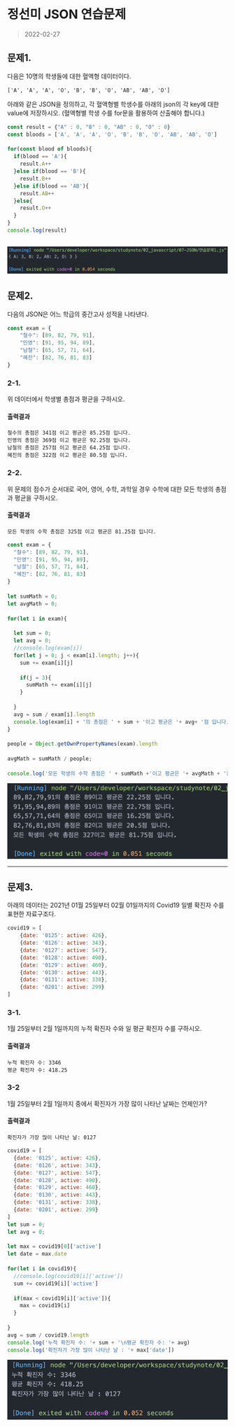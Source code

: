 # 정선미 JSON 연습문제
> 2022-02-27

## 문제1.

다음은 10명의 학생들에 대한 혈액형 데이터이다.

```
['A', 'A', 'A', 'O', 'B', 'B', 'O', 'AB', 'AB', 'O']
```

아래와 같은 JSON을 정의하고, 각 혈액형별 학생수를 아래의 json의 각 key에 대한 value에 저장하시오. (혈액형별 학생 수를 for문을 활용하여 산출해야 합니다.)

```js
const result = {"A" : 0, "B" : 0, "AB" : 0, "O" : 0}
const bloods = ['A', 'A', 'A', 'O', 'B', 'B', 'O', 'AB', 'AB', 'O']

for(const blood of bloods){
  if(blood == 'A'){
    result.A++
  }else if(blood == 'B'){
    result.B++
  }else if(blood == 'AB'){
    result.AB++
  }else{
    result.O++
  }
}
console.log(result)

```
![문제1 실행결과](./JSON_Q1.png)
---

## 문제2.

다음의 JSON은 어느 학급의 중간고사 성적을 나타낸다.

```js
const exam = {
    "철수": [89, 82, 79, 91],
    "민영": [91, 95, 94, 89],
    "남철": [65, 57, 71, 64],
    "혜진": [82, 76, 81, 83]
}
```

### 2-1.

위 데이터에서 학생별 총점과 평균을 구하시오.

#### 출력결과

```
철수의 총점은 341점 이고 평균은 85.25점 입니다.
민영의 총점은 369점 이고 평균은 92.25점 입니다.
남철의 총점은 257점 이고 평균은 64.25점 입니다.
혜진의 총점은 322점 이고 평균은 80.5점 입니다.
```

### 2-2.

위 문제의 점수가 순서대로 국어, 영어, 수학, 과학일 경우 수학에 대한 모든 학생의 총점과 평균을 구하시오.

#### 출력결과

```
모든 학생의 수학 총점은 325점 이고 평균은 81.25점 입니다.
```

```js
const exam = {
  "철수": [89, 82, 79, 91],
  "민영": [91, 95, 94, 89],
  "남철": [65, 57, 71, 64],
  "혜진": [82, 76, 81, 83]
}

let sumMath = 0;
let avgMath = 0;

for(let i in exam){

  let sum = 0;
  let avg = 0;
  //console.log(exam[i])
  for(let j = 0; j < exam[i].length; j++){
    sum += exam[i][j]

    if(j = 3){
      sumMath += exam[i][j]
    }
    
  }
  avg = sum / exam[i].length
  console.log(exam[i] + '의 총점은 ' + sum + '이고 평균은 '+ avg+ '점 입니다.')
}

people = Object.getOwnPropertyNames(exam).length

avgMath = sumMath / people;

console.log('모든 학생의 수학 총점은 ' + sumMath +'이고 평균은 '+ avgMath + '점 입니다.' )

```
![문제2-1, 2-2 실행결과](./JSON_Q2.png)

---

## 문제3.

아래의 데이터는 2021년 01월 25일부터 02월 01일까지의 Covid19 일별 확진자 수를 표현한 자료구조다.

```javascript
covid19 = [
    {date: '0125': active: 426}, 
    {date: '0126': active: 343}, 
    {date: '0127': active: 547}, 
    {date: '0128': active: 490}, 
    {date: '0129': active: 460}, 
    {date: '0130': active: 443}, 
    {date: '0131': active: 338}, 
    {date: '0201': active: 299}
]
```

### 3-1.

1월 25일부터 2월 1일까지의 누적 확진자 수와 일 평균 확진자 수를 구하시오.

#### 출력결과

```
누적 확진자 수: 3346
평균 확진자 수: 418.25
```


### 3-2

1월 25일부터 2월 1일까지 중에서 확진자가 가장 많이 나타난 날짜는 언제인가?

#### 출력결과

```
확진자가 가장 많이 나타난 날: 0127
```


```js
covid19 = [
  {date: '0125', active: 426}, 
  {date: '0126', active: 343}, 
  {date: '0127', active: 547}, 
  {date: '0128', active: 490}, 
  {date: '0129', active: 460}, 
  {date: '0130', active: 443}, 
  {date: '0131', active: 338}, 
  {date: '0201', active: 299}
]
let sum = 0;
let avg = 0;

let max = covid19[0]['active']
let date = max.date

for(let i in covid19){
  //console.log(covid19[i]['active'])
  sum += covid19[i]['active']

  if(max < covid19[i]['active']){
    max = covid19[i]
  }

}
avg = sum / covid19.length
console.log('누적 확진자 수: '+ sum + '\n평균 확진자 수: '+ avg)
console.log('확진자가 가장 많이 나타난 날 : '+ max['date'])

```
![문제3-1,3-2 실행결과](./JSON_Q3.png)

